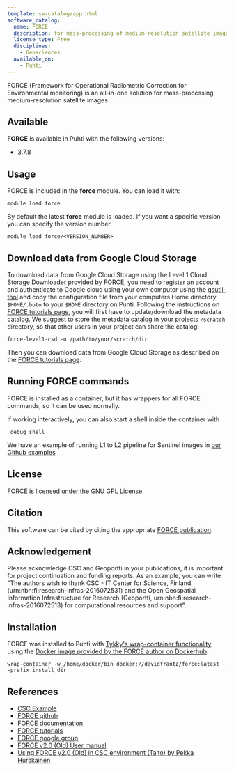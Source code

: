```yaml
---
template: sw-catalog/app.html
software_catalog:
  name: FORCE 
  description: for mass-processing of medium-resolution satellite images
  license_type: Free
  disciplines:
    - Geosciences
  available_on:
    - Puhti
---
```


FORCE (Framework for Operational Radiometric Correction for Environmental monitoring) is an all-in-one solution for mass-processing medium-resolution satellite images

## Available

__FORCE__ is available in Puhti with the following versions:

* 3.7.8

## Usage 

FORCE is included in the __force__ module. You can load it with:

`module load force`

By default the latest __force__ module is loaded. If you want a specific version you can specify the version number

`module load force/<VERSION_NUMBER>`

## Download data from Google Cloud Storage

To download data from Google Cloud Storage using the Level 1 Cloud Storage Downloader provided by FORCE, you need to register an account and authenticate to Google cloud using your own computer using the [gsutil-tool](https://cloud.google.com/storage/docs/gsutil) and copy the configuration file from your computers Home directory `$HOME/.boto` to your `$HOME` directory on Puhti. Following the instructions on [FORCE tutorials page](https://force-eo.readthedocs.io/en/latest/howto/level1-csd.html#downloading-the-metadata-catalogues), you will first have to update/download the metadata catalog. We suggest to store the metadata catalog in your  projects `/scratch` directory, so that other users in your project can share the catalog:

`force-level1-csd -u /path/to/your/scratch/dir` 

Then you can download data from Google Cloud Storage as described on the [FORCE tutorials page](https://force-eo.readthedocs.io/en/latest/howto/level1-csd.html#querying-and-downloading-data).



## Running FORCE commands

FORCE is installed as a container, but it has wrappers for all FORCE commands, so it can be used normally. 

If working interactively, you can also start a shell inside the container with

`_debug_shell`

We have an example of running L1 to L2 pipeline for Sentinel images in [our Github examples](https://github.com/csc-training/geocomputing/tree/master/force)

## License 

[FORCE is licensed under the GNU GPL License](https://github.com/davidfrantz/force/blob/master/LICENSE).

## Citation

This software can be cited by citing the appropriate [FORCE publication](https://force-eo.readthedocs.io/en/latest/refs.html).

## Acknowledgement

Please acknowledge CSC and Geoportti in your publications, it is important for project continuation and funding reports.
As an example, you can write "The authors wish to thank CSC - IT Center for Science, Finland (urn:nbn:fi:research-infras-2016072531) and the Open Geospatial Information Infrastructure for Research (Geoportti, urn:nbn:fi:research-infras-2016072513) for computational resources and support".

## Installation

FORCE was installed to Puhti with [Tykky's wrap-container functionality](../computing/containers/tykky.md#container-based-installations) using the [Docker image provided by the FORCE author on Dockerhub](https://hub.docker.com/r/davidfrantz/force). 

`wrap-container -w /home/docker/bin docker://davidfrantz/force:latest --prefix install_dir`


## References

* [CSC Example](https://github.com/csc-training/geocomputing/tree/master/force)
* [FORCE github](https://github.com/davidfrantz/force)
* [FORCE documentation](https://force-eo.readthedocs.io/en/latest/)
* [FORCE tutorials](https://davidfrantz.github.io/#tutorials)
* [FORCE google group](https://groups.google.com/d/forum/force_eo)
* [FORCE v2.0 (Old) User manual](https://www.uni-trier.de/fileadmin/fb6/prof/FER/Downloads/Software/FORCE/FORCE-user-guide-v-2-0.pdf)
* [Using FORCE v2.0 (Old) in CSC environment (Taito) by Pekka Hurskainen](https://research.csc.fi/documents/48467/73370/Satellite_time_series_processing_with_FORCE_in_CSC_Hurskainen.pdf/c6960f88-ec94-4c94-aca3-734c8d283268)
